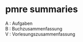 # pmre summaries

A : Aufgaben <br>
B : Buchzusammenfassung <br> 
V : Vorlesungszusammenfassung <br>
